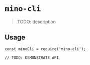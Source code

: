 # `mino-cli`

> TODO: description

## Usage

```
const minoCli = require('mino-cli');

// TODO: DEMONSTRATE API
```
